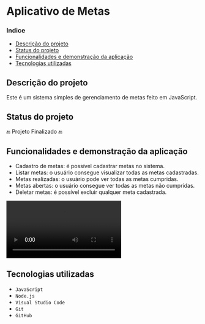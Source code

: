 # Aplicativo de Metas

### Indice

* [Descrição do projeto](#descrição-do-projeto)
* [Status do projeto](#status-do-projeto)
* [Funcionalidades e demonstração da aplicação](#funcionalidades-e-demonstração-da-aplicação)
* [Tecnologias utilizadas](#tecnologias-utilizadas)

## Descrição do projeto

Este é um sistema simples de gerenciamento de metas feito em JavaScript.

## Status do projeto
:end: Projeto Finalizado :end:

## Funcionalidades e demonstração da aplicação

- Cadastro de metas: é possível cadastrar metas no sistema.
- Listar metas: o usuário consegue visualizar todas as metas cadastradas.
- Metas realizadas: o usuário pode ver todas as metas cumpridas.
- Metas abertas: o usuário consegue ver todas as metas não cumpridas.
- Deletar metas: é possível excluir qualquer meta cadastrada.

<video controls src="video/app-funcionando.mp4" title="Funcionamento do aplicativo de metas"></video>

## Tecnologias utilizadas
- ``JavaScript``
- ``Node.js``
- ``Visual Studio Code``
- ``Git``
- ``GitHub``
